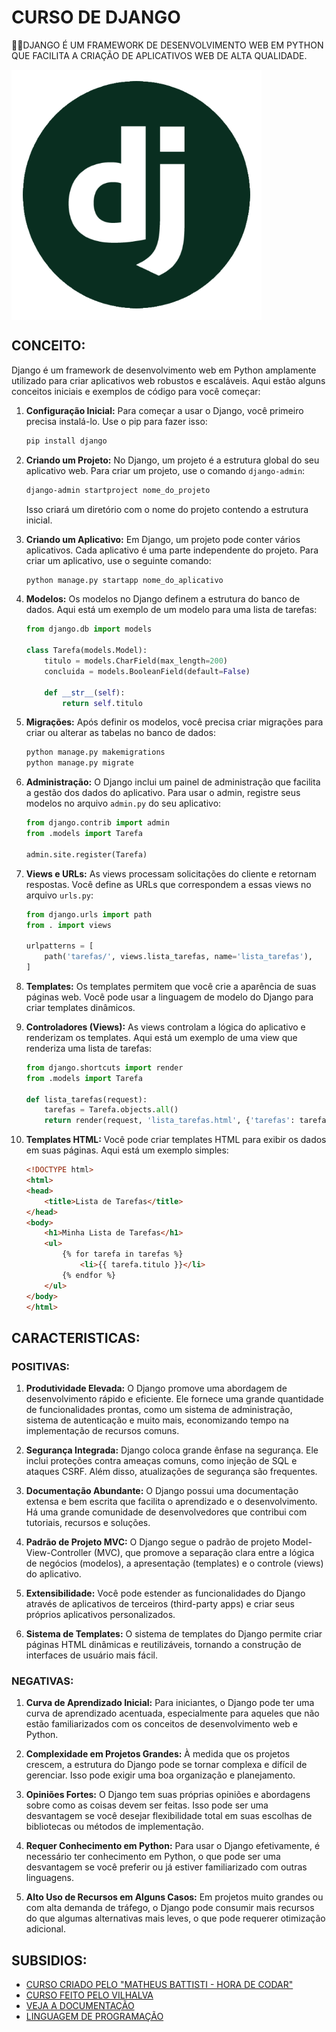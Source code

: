 # CURSO DE DJANGO
👨‍⚖️DJANGO É UM FRAMEWORK DE DESENVOLVIMENTO WEB EM PYTHON QUE FACILITA A CRIAÇÃO DE APLICATIVOS WEB DE ALTA QUALIDADE.

<img src="FOTO.png" align="center" width="400"> <br>

## CONCEITO:
Django é um framework de desenvolvimento web em Python amplamente utilizado para criar aplicativos web robustos e escaláveis. Aqui estão alguns conceitos iniciais e exemplos de código para você começar:

1. **Configuração Inicial:**
   Para começar a usar o Django, você primeiro precisa instalá-lo. Use o pip para fazer isso:

   ```bash
   pip install django
   ```

2. **Criando um Projeto:**
   No Django, um projeto é a estrutura global do seu aplicativo web. Para criar um projeto, use o comando `django-admin`:

   ```bash
   django-admin startproject nome_do_projeto
   ```

   Isso criará um diretório com o nome do projeto contendo a estrutura inicial.

3. **Criando um Aplicativo:**
   Em Django, um projeto pode conter vários aplicativos. Cada aplicativo é uma parte independente do projeto. Para criar um aplicativo, use o seguinte comando:

   ```bash
   python manage.py startapp nome_do_aplicativo
   ```

4. **Modelos:**
   Os modelos no Django definem a estrutura do banco de dados. Aqui está um exemplo de um modelo para uma lista de tarefas:

   ```python
   from django.db import models

   class Tarefa(models.Model):
       titulo = models.CharField(max_length=200)
       concluida = models.BooleanField(default=False)

       def __str__(self):
           return self.titulo
   ```

5. **Migrações:**
   Após definir os modelos, você precisa criar migrações para criar ou alterar as tabelas no banco de dados:

   ```bash
   python manage.py makemigrations
   python manage.py migrate
   ```

6. **Administração:**
   O Django inclui um painel de administração que facilita a gestão dos dados do aplicativo. Para usar o admin, registre seus modelos no arquivo `admin.py` do seu aplicativo:

   ```python
   from django.contrib import admin
   from .models import Tarefa

   admin.site.register(Tarefa)
   ```

7. **Views e URLs:**
   As views processam solicitações do cliente e retornam respostas. Você define as URLs que correspondem a essas views no arquivo `urls.py`:

   ```python
   from django.urls import path
   from . import views

   urlpatterns = [
       path('tarefas/', views.lista_tarefas, name='lista_tarefas'),
   ]
   ```

8. **Templates:**
   Os templates permitem que você crie a aparência de suas páginas web. Você pode usar a linguagem de modelo do Django para criar templates dinâmicos.

9. **Controladores (Views):**
   As views controlam a lógica do aplicativo e renderizam os templates. Aqui está um exemplo de uma view que renderiza uma lista de tarefas:

   ```python
   from django.shortcuts import render
   from .models import Tarefa

   def lista_tarefas(request):
       tarefas = Tarefa.objects.all()
       return render(request, 'lista_tarefas.html', {'tarefas': tarefas})
   ```

10. **Templates HTML:**
    Você pode criar templates HTML para exibir os dados em suas páginas. Aqui está um exemplo simples:

    ```html
    <!DOCTYPE html>
    <html>
    <head>
        <title>Lista de Tarefas</title>
    </head>
    <body>
        <h1>Minha Lista de Tarefas</h1>
        <ul>
            {% for tarefa in tarefas %}
                <li>{{ tarefa.titulo }}</li>
            {% endfor %}
        </ul>
    </body>
    </html>
    ```

## CARACTERISTICAS:
### POSITIVAS:
1. **Produtividade Elevada:** O Django promove uma abordagem de desenvolvimento rápido e eficiente. Ele fornece uma grande quantidade de funcionalidades prontas, como um sistema de administração, sistema de autenticação e muito mais, economizando tempo na implementação de recursos comuns.

2. **Segurança Integrada:** Django coloca grande ênfase na segurança. Ele inclui proteções contra ameaças comuns, como injeção de SQL e ataques CSRF. Além disso, atualizações de segurança são frequentes.

3. **Documentação Abundante:** O Django possui uma documentação extensa e bem escrita que facilita o aprendizado e o desenvolvimento. Há uma grande comunidade de desenvolvedores que contribui com tutoriais, recursos e soluções.

4. **Padrão de Projeto MVC:** O Django segue o padrão de projeto Model-View-Controller (MVC), que promove a separação clara entre a lógica de negócios (modelos), a apresentação (templates) e o controle (views) do aplicativo.

5. **Extensibilidade:** Você pode estender as funcionalidades do Django através de aplicativos de terceiros (third-party apps) e criar seus próprios aplicativos personalizados.

6. **Sistema de Templates:** O sistema de templates do Django permite criar páginas HTML dinâmicas e reutilizáveis, tornando a construção de interfaces de usuário mais fácil.

### NEGATIVAS:
1. **Curva de Aprendizado Inicial:** Para iniciantes, o Django pode ter uma curva de aprendizado acentuada, especialmente para aqueles que não estão familiarizados com os conceitos de desenvolvimento web e Python.

2. **Complexidade em Projetos Grandes:** À medida que os projetos crescem, a estrutura do Django pode se tornar complexa e difícil de gerenciar. Isso pode exigir uma boa organização e planejamento.

3. **Opiniões Fortes:** O Django tem suas próprias opiniões e abordagens sobre como as coisas devem ser feitas. Isso pode ser uma desvantagem se você desejar flexibilidade total em suas escolhas de bibliotecas ou métodos de implementação.

4. **Requer Conhecimento em Python:** Para usar o Django efetivamente, é necessário ter conhecimento em Python, o que pode ser uma desvantagem se você preferir ou já estiver familiarizado com outras linguagens.

5. **Alto Uso de Recursos em Alguns Casos:** Em projetos muito grandes ou com alta demanda de tráfego, o Django pode consumir mais recursos do que algumas alternativas mais leves, o que pode requerer otimização adicional.

## SUBSIDIOS:
- [CURSO CRIADO PELO "MATHEUS BATTISTI - HORA DE CODAR"](https://youtube.com/playlist?list=PLnDvRpP8BnewqnMzRnBT5LeTpld5bMvsj&si=G4YKIOWKFgpP6PM2)
- [CURSO FEITO PELO VILHALVA](https://github.com/VILHALVA)
- [VEJA A DOCUMENTAÇÃO](https://docs.djangoproject.com/en/4.2/)
- [LINGUAGEM DE PROGRAMAÇÃO](https://github.com/VILHALVA/CURSO-DE-PYTHON)

